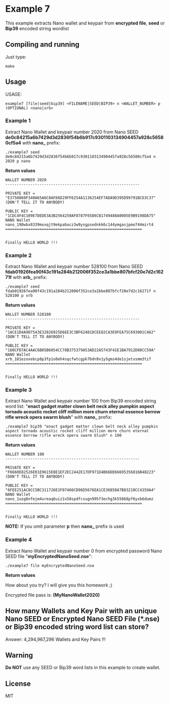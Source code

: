 # Example 7

This example extracts Nano wallet and keypair from **encrypted file**, **seed** or **Bip39** encoded string wordlist

## Compiling and running

Just type:

```
make
```

## Usage

USAGE:

	example7 [file|seed|bip39] <FILENAME|SEED|BIP39> n <WALLET_NUMBER> p (OPTIONAL) <nano|xrb>

### Example 1

Extract Nano Wallet and keypair number 2020 from Nano SEED **de0c84215a6b7429d3d2836f54b6b917c9301103134904457a928c56580cf5a4** with **nano_** prefix:

```
./example7 seed de0c84215a6b7429d3d2836f54b6b917c9301103134904457a928c56580cf5a4 n 2020 p nano
```

**Return values**

```
WALLET NUMBER 2020
-----------------------------------------------------------

PRIVATE KEY = "E3758060F340A65A6C8AF66D29FF6254A1136254EF7ADA9D395D99791BCD3C37" (DON'T TELL IT TO ANYBODY)

PUBLIC KEY = "1CDC4F4C109E7DEDE3A3B2564250AF8787F65D6CB1749488A0085E9B9198DA75"
NANO Wallet nano_198wbx8339mxxqjt9ekpabacz3w9ysgpsednkk6c144ymgasjpmo744mirt4
============================================================


Finally HELLO WORLD !!!

```

### Example 2

Extract Nano Wallet and keypair number 528100 from Nano SEED **fdab01926fea90f43c191a284b212006f352ce3a1bbe807bfcf20e7d2c16271f** with **xrb_** prefix:


```
./example7 seed fdab01926fea90f43c191a284b212006f352ce3a1bbe807bfcf20e7d2c16271f n 528100 p xrb
```

**Return values**

```
WALLET NUMBER 528100
-----------------------------------------------------------

PRIVATE KEY = "1ACE1D4A907543E32826925D6EE3C3BF62481DCEE82CA3E9FEA75C693001C462" (DON'T TELL IT TO ANYBODY)

PUBLIC KEY = "180CFD7AC4AAC6B05B6054CC78B375379A53AD22A5743F41E1BA7912D80CC59A"
NANO Wallet xrb_181ezoxebcp8p3fp1o8eh4sqcfwtcgpk7bdn9x1y5gms4de1sjetxsmm3tif
============================================================


Finally HELLO WORLD !!!
```

### Example 3

Extract Nano Wallet and keypair number 100 from Bip39 encoded string word list: "**enact gadget matter clown belt neck alley pumpkin aspect tornado acoustic rocket cliff million more churn eternal essence borrow rifle wreck opera swarm blush**" with **nano_** prefix:


```
./example7 bip39 "enact gadget matter clown belt neck alley pumpkin aspect tornado acoustic rocket cliff million more churn eternal essence borrow rifle wreck opera swarm blush" n 100
```

**Return values**

```
WALLET NUMBER 100
-----------------------------------------------------------

PRIVATE KEY = "F6660E82526E01E9615E8E1EF2EC2442E17DF971D4B66DE66695356816B48223" (DON'T TELL IT TO ANYBODY)

PUBLIC KEY = "6FEE251AC8CC5BC311726E1F07466CD96D5676EA1CE36858A7B83218CC4359A4"
NANO Wallet nano_1uzg6nfejm4ureaq6uiz1x58spdfcsugn995f3echg3k55868pf6yxb6dumz
============================================================


Finally HELLO WORLD !!!
```

**NOTE:** If you omit parameter **p** then **nano_** prefix is used

### Example 4

Extract Nano Wallet and keypair number 0 from encrypted password Nano SEED file "**myEncryptedNanoSeed.nse**":


```
./example7 file myEncryptedNanoSeed.nse
```

**Return values**

How about you try? I will give you this homework ;)

Encrypted file pass is: **(MyNanoWallet2020)**


## How many Wallets and Key Pair with an unique Nano SEED or Encrypted Nano SEED File (*.nse) or Bip39 encoded string word list can store?

Answer: 4,294,967,296 Wallets and Key Pairs !!!

## Warning

**Do NOT** use any SEED or Bip39 word lists in this example to create wallet.

## License

MIT

